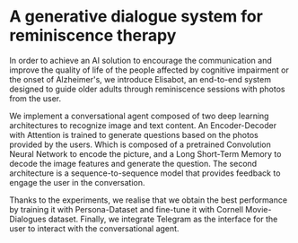 # A generative dialogue system for reminiscence therapy

In order to achieve an AI solution to encourage the communication and improve the quality of life of the people affected by cognitive impairment or the onset of Alzheimer's, we introduce Elisabot, an end-to-end system designed to guide older adults through reminiscence sessions with photos from the user.

We implement a conversational agent composed of two deep learning architectures to recognize image and text content. An Encoder-Decoder with Attention is trained to generate questions based on the photos provided by the users. Which is composed of a pretrained Convolution Neural Network to encode the picture, and a Long Short-Term Memory to decode the image features and generate the question. The second architecture is a sequence-to-sequence model that provides feedback to engage the user in the conversation.

Thanks to the experiments, we realise that we obtain the best performance by training it with Persona-Dataset and fine-tune it with Cornell Movie-Dialogues dataset. Finally, we integrate Telegram as the interface for the user to interact with the conversational agent.

